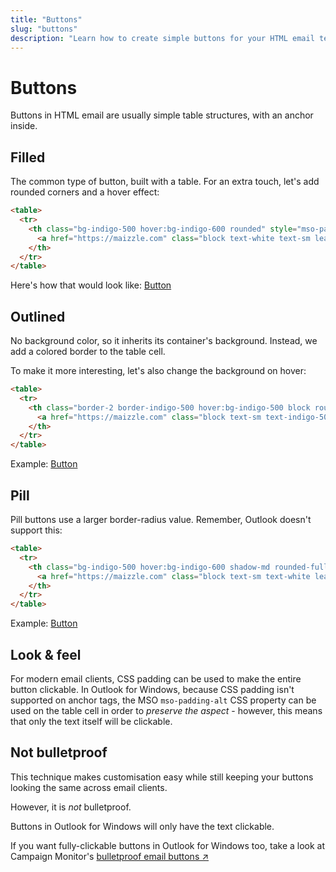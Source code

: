 ```yaml
---
title: "Buttons"
slug: "buttons"
description: "Learn how to create simple buttons for your HTML email templates in Maizzle"
---
```


# Buttons

Buttons in HTML email are usually simple table structures, with an anchor inside.

## Filled

The common type of button, built with a table. For an extra touch, let's add rounded corners and a hover effect:

```html
<table>
  <tr>
    <th class="bg-indigo-500 hover:bg-indigo-600 rounded" style="mso-padding-alt: 12px 48px;">
      <a href="https://maizzle.com" class="block text-white text-sm leading-full py-12 px-48 no-underline">Button</a>
    </th>
  </tr>
</table>
```

<div class="mt-8 mb-4 items-center flex flex-wrap">
  Here's how that would look like: <a href="#" class="mt-4 sm:mt-0 sm:ml-8 rounded bg-indigo-500 hover:bg-indigo-600 text-sm font-bold leading-full py-3 px-12"><span class="text-white">Button</span></a>
</div>

## Outlined

No background color, so it inherits its container's background. Instead, we add a colored border to the table cell. 

To make it more interesting, let's also change the background on hover:

```html
<table>
  <tr>
    <th class="border-2 border-indigo-500 hover:bg-indigo-500 block rounded" style="mso-padding-alt: 12px 48px;">
      <a href="https://maizzle.com" class="block text-sm text-indigo-500 hover:text-white leading-full py-12 px-48 no-underline">Button</a>
    </th>
  </tr>
</table>
```

<div class="mt-8 mb-4 items-center flex">
  Example: <a href="#" class="ml-8 rounded border-2 border-indigo-500 hover:border-indigo-600 hover:bg-indigo-600 group text-sm font-bold leading-full py-3 px-12"><span class="text-indigo-500 group-hover:text-white">Button</span></a>
</div>

## Pill

Pill buttons use a larger border-radius value. Remember, Outlook doesn't support this:

```html
<table>
  <tr>
    <th class="bg-indigo-500 hover:bg-indigo-600 shadow-md rounded-full" style="mso-padding-alt: 12px 48px;">
      <a href="https://maizzle.com" class="block text-sm text-white leading-full py-12 px-48 no-underline">Button</a>
    </th>
  </tr>
</table>
```

<div class="mt-8 mb-4 items-center flex">
  Example: <a href="#" class="ml-8 rounded-full shadow-md bg-indigo-500 hover:bg-indigo-600 text-sm font-bold leading-full py-3 px-12"><span class="text-white">Button</span></a>
</div>

## Look & feel

For modern email clients, CSS padding can be used to make the entire button clickable. In Outlook for Windows, because CSS padding isn't supported on anchor tags, the MSO `mso-padding-alt` CSS property can be used on the table cell in order to _preserve the aspect_ - however, this means that only the text itself will be clickable.

## Not bulletproof

This technique makes customisation easy while still keeping your buttons looking the same across email clients. 

However, it is _not_ bulletproof.

Buttons in Outlook for Windows will only have the text clickable.

If you want fully-clickable buttons in Outlook for Windows too, take a look at Campaign Monitor's [bulletproof email buttons &nearr;](https://buttons.cm/)
